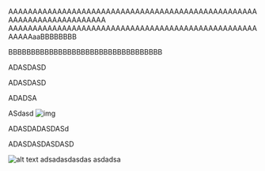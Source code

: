 AAAAAAAAAAAAAAAAAAAAAAAAAAAAAAAAAAAAAAAAAAAAAAAAAAAAAAAAAAAAAAAAAAAAAAA
AAAAAAAAAAAAAAAAAAAAAAAAAAAAAAAAAAAAAAAAAAAAAAAAAAAAAAAAaaBBBBBBBB

 BBBBBBBBBBBBBBBBBBBBBBBBBBBBBBBBBB

ADASDASD

ADASDASD

ADADSA

ASdasd
![img](https://resmim.net/f/1KrW9w.jpg)

ADASDADASDASd

ADASDASDASDASD

   

![alt text](https://resmim.net/f/3ACWlO.jpg)
                   adsadasdasdas      asdadsa
